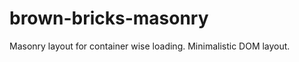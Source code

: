 brown-bricks-masonry
====================

Masonry layout for container wise loading. Minimalistic DOM layout.
